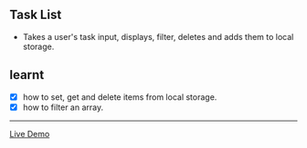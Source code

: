 ## Task List

- Takes a user's task input, displays, filter, deletes and adds them to local storage.

## learnt

* [x] how to set, get and delete items from local storage.
* [x] how to filter an array.

---

[Live Demo](https://ann-glitch.github.io/taskList/)
